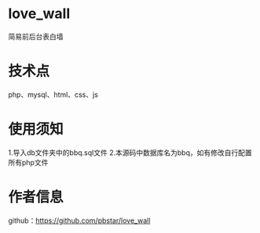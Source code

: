 # love_wall
简易前后台表白墙
# 技术点
php、mysql、html、css、js
# 使用须知
1.导入db文件夹中的bbq.sql文件
2.本源码中数据库名为bbq，如有修改自行配置所有php文件
# 作者信息
github：https://github.com/pbstar/love_wall
